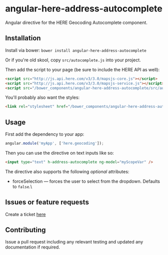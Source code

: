 angular-here-address-autocomplete
================

Angular directive for the HERE Geocoding Autocomplete component.

Installation
------------

Install via bower: `bower install angular-here-address-autocomplete`

Or if you're old skool, copy `src/autocomplete.js` into your project.

Then add the script to your page (be sure to include the HERE API as well):

```html
<script src="http://js.api.here.com/v3/3.0/mapsjs-core.js"></script>
<script src="http://js.api.here.com/v3/3.0/mapsjs-service.js"></script>
<script src="/bower_components/angular-here-address-autocomplete/src/autocomplete.js"></script>
```

You'll probably also want the styles:

```html
<link rel="stylesheet" href="/bower_components/angular-here-address-autocomplete/src/autocomplete.css">
```

Usage
-----

First add the dependency to your app:

```javascript
angular.module('myApp', ['here.geocoding']);
```

Then you can use the directive on text inputs like so:

```html
<input type="text" h-address-autocomplete ng-model="myScopeVar" />
```

The directive also supports the following _optional_ attributes:

* forceSelection &mdash; forces the user to select from the dropdown. Defaults to `false`.\

Issues or feature requests
--------------------------

Create a ticket [here](https://github.com/DotLinker/angular-here-address-autocomplete/issues)

Contributing
------------

Issue a pull request including any relevant testing and updated any documentation if required.
